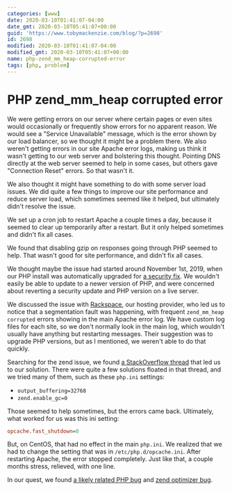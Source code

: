 ```yaml
---
categories: [www]
date: 2020-03-10T01:41:07-04:00
date_gmt: 2020-03-10T05:41:07+00:00
guid: 'https://www.tobymackenzie.com/blog/?p=2698'
id: 2698
modified: 2020-03-10T01:41:07-04:00
modified_gmt: 2020-03-10T05:41:07+00:00
name: php-zend_mm_heap-corrupted-error
tags: [php, problem]
---
```


PHP zend_mm_heap corrupted error
================================

We were getting errors on our server where certain pages or even sites would occasionally or frequently show errors for no apparent reason.<!--more-->  We would see a "Service Unavailable" message, which is the error shown by our load balancer, so we thought it might be a problem there.  We also weren't getting errors in our site Apache error logs, making us think it wasn't getting to our web server and bolstering this thought.  Pointing DNS directly at the web server seemed to help in some cases, but others gave "Connection Reset" errors.  So that wasn't it.

We also thought it might have something to do with some server load issues.  We did quite a few things to improve our site performance and reduce server load, which sometimes seemed like it helped, but ultimately didn't resolve the issue.

We set up a cron job to restart Apache a couple times a day, because it seemed to clear up temporarily after a restart.  But it only helped sometimes and didn't fix all cases.

We found that disabling gzip on responses going through PHP seemed to help.  That wasn't good for site performance, and didn't fix all cases.

We thought maybe the issue had started around November 1st, 2019, when our PHP install was automatically upgraded for [a security fix](https://www.redhat.com/archives/rhsa-announce/2019-October/msg00092.html).  We wouldn't easily be able to update to a newer version of PHP, and were concerned about reverting a security update and PHP version on a live server.

We discussed the issue with [Rackspace](https://www.rackspace.com/), our hosting provider, who led us to notice that a segmentation fault was happening, with frequent `zend_mm_heap corrupted` errors showing in the main Apache error log.  We have custom log files for each site, so we don't normally look in the main log, which wouldn't usually have anything but restarting messages.  Their suggestion was to upgrade PHP versions, but as I mentioned, we weren't able to do that quickly.

Searching for the zend issue, we found [a StackOverflow thread](https://stackoverflow.com/questions/2247977/what-does-zend-mm-heap-corrupted-mean) that led us to our solution.  There were quite a few solutions floated in that thread, and we tried many of them, such as these `php.ini` settings:

- `output_buffering=32768`
- `zend.enable_gc=0`

Those seemed to help sometimes, but the errors came back.  Ultimately, what worked for us was this ini setting:

``` ini
opcache.fast_shutdown=0
```

But, on CentOS, that had no effect in the main `php.ini`.  We realized that we had to change the setting that was in `/etc/php.d/opcache.ini`.  After restarting Apache, the error stopped completely.  Just like that, a couple months stress, relieved, with one line.

In our quest, we found [a likely related PHP bug](https://bugs.php.net/bug.php?id=65590) and [zend optimizer bug](https://github.com/zendtech/ZendOptimizerPlus/issues/146).

